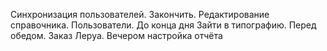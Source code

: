 Синхронизация пользователей. Закончить. 
Редактирование справочника. Пользователи. До конца дня
Зайти в типографию. Перед обедом.
Заказ Леруа. 
Вечером настройка отчёта